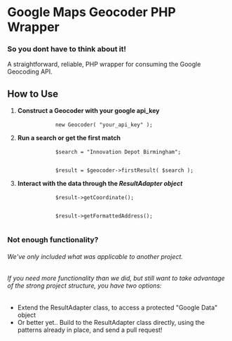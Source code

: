 Google Maps Geocoder PHP Wrapper
=========================

<h3>So you dont have to think about it!</h3>
A straightforward, reliable, PHP wrapper for consuming the Google Geocoding API.

How to Use
--------
<ol>
    <li><strong>Construct a Geocoder with your google api_key</strong>
        <br/>
        <code>
            new Geocoder( "your_api_key" );
        </code>
    </li>
    <li><strong>Run a search or get the first match</strong>
        <br/>
        <code>
            $search = "Innovation Depot Birmingham";
            <br>
            $result = $geocoder->firstResult( $search );
        </code>
    </li>
    <li><strong>Interact with the data through the <em>ResultAdapter object</em></strong>
        <br/>
        <code>
            $result->getCoordinate();
            <br/>
            $result->getFormattedAddress();
        </code>
    </li>
</ol>

<h3> Not enough functionality? </h3>
<h6> We've only included what was applicable to another project. </h6>
<h6> If you need more functionality than we did, 
but still want to take advantage of the strong project structure, you have two options: </h6>
<ul>
    <li> Extend the ResultAdapter class, to access a protected "Google Data" object </li>
    <li> Or better yet.. Build to the ResultAdapter class directly, using the patterns already in place, and send a pull request! </li>
</ul>